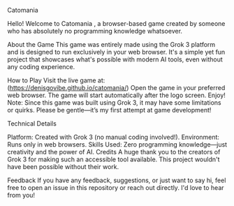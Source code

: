 Catomania

Hello! Welcome to Catomania , a browser-based game created by someone who has absolutely no programming knowledge whatsoever.

About the Game
This game was entirely made using the Grok 3 platform and is designed to run exclusively in your web browser. It's a simple yet fun project that showcases what's possible with modern AI tools, even without any coding experience.

How to Play
Visit the live game at: (https://denisgovibe.github.io/catomania/)
Open the game in your preferred web browser.
The game will start automatically after the logo screen. Enjoy!
Note: Since this game was built using Grok 3, it may have some limitations or quirks. Please be gentle—it’s my first attempt at game development! 

Technical Details

Platform: Created with Grok 3 (no manual coding involved!).
Environment: Runs only in web browsers.
Skills Used: Zero programming knowledge—just creativity and the power of AI.
Credits
A huge thank you to the creators of Grok 3 for making such an accessible tool available. This project wouldn't have been possible without their work.

Feedback
If you have any feedback, suggestions, or just want to say hi, feel free to open an issue in this repository or reach out directly. I'd love to hear from you!

